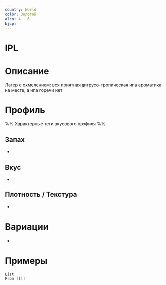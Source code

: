 ```yaml
---
country: World
color: Золотой
alco: 4 - 6
bjcp:
---
```

# IPL

# Описание 

Лагер с охмелением: вся приятная цитрусо-тропическая ипа ароматика на месте, а ипа горечи нет

# Профиль

%% Характерные теги вкусового профиля  %%

## Запах

- 

## Вкус

-  

## Плотность / Текстура 

- 


# Вариации

- 

# Примеры

```dataview
List 
From [[]]
```

